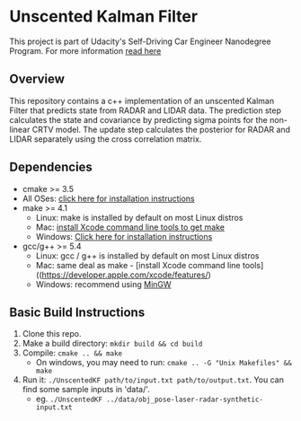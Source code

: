 # Unscented Kalman Filter

This project is part of Udacity's Self-Driving Car Engineer Nanodegree Program. For more information [read here](https://in.udacity.com/course/self-driving-car-engineer-nanodegree--nd013/)

## Overview

This repository contains a c++ implementation of an unscented Kalman Filter that predicts state from RADAR and LIDAR data. The prediction step calculates the state and covariance by predicting sigma points for the non-linear CRTV model. The update step calculates the posterior for RADAR and LIDAR separately using the cross correlation matrix.

## Dependencies

* cmake >= 3.5
 * All OSes: [click here for installation instructions](https://cmake.org/install/)
* make >= 4.1
  * Linux: make is installed by default on most Linux distros
  * Mac: [install Xcode command line tools to get make](https://developer.apple.com/xcode/features/)
  * Windows: [Click here for installation instructions](http://gnuwin32.sourceforge.net/packages/make.htm)
* gcc/g++ >= 5.4
  * Linux: gcc / g++ is installed by default on most Linux distros
  * Mac: same deal as make - [install Xcode command line tools]((https://developer.apple.com/xcode/features/)
  * Windows: recommend using [MinGW](http://www.mingw.org/)

## Basic Build Instructions

1. Clone this repo.
2. Make a build directory: `mkdir build && cd build`
3. Compile: `cmake .. && make` 
   * On windows, you may need to run: `cmake .. -G "Unix Makefiles" && make`
4. Run it: `./UnscentedKF path/to/input.txt path/to/output.txt`. You can find
   some sample inputs in 'data/'.
    - eg. `./UnscentedKF ../data/obj_pose-laser-radar-synthetic-input.txt`

